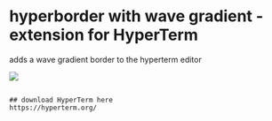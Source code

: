 # hyperborder with wave gradient - extension for HyperTerm
adds a wave gradient border to the hyperterm editor

![](http://im.ezgif.com/tmp/ezgif-2378725613.gif)


```

## download HyperTerm here
https://hyperterm.org/
